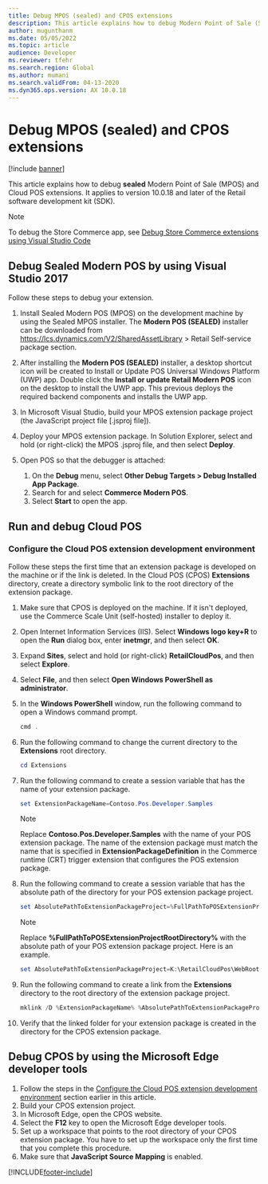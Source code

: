 ```yaml
---
title: Debug MPOS (sealed) and CPOS extensions
description: This article explains how to debug Modern Point of Sale (Sealed) and Cloud POS extensions.
author: mugunthanm
ms.date: 05/05/2022
ms.topic: article
audience: Developer
ms.reviewer: tfehr
ms.search.region: Global
ms.author: mumani
ms.search.validFrom: 04-13-2020
ms.dyn365.ops.version: AX 10.0.18
---
```


# Debug MPOS (sealed) and CPOS extensions

[!include [banner](../../includes/banner.md)]

This article explains how to debug **sealed** Modern Point of Sale (MPOS) and Cloud POS extensions. It applies to version 10.0.18 and later of the Retail software development kit (SDK). 

 > [!NOTE]
 > To debug the Store Commerce app, see [Debug Store Commerce extensions using Visual Studio Code](../sc-debug.md)

## Debug Sealed Modern POS by using Visual Studio 2017

Follow these steps to debug your extension.

1. Install Sealed Modern POS (MPOS) on the development machine by using the Sealed MPOS installer. The **Modern POS (SEALED)** installer can be downloaded from  https://lcs.dynamics.com/V2/SharedAssetLibrary > Retail Self-service package section.
2. After installing the **Modern POS (SEALED)** installer, a desktop shortcut icon will be created to Install or Update POS Universal Windows Platform (UWP) app. Double click the **Install or update Retail Modern POS** icon on the desktop to install the UWP app. This previous deploys the required backend components and installs the UWP app.
3. In Microsoft Visual Studio, build your MPOS extension package project (the JavaScript project file \[.jsproj file\]).
4. Deploy your MPOS extension package. In Solution Explorer, select and hold (or right-click) the MPOS .jsproj file, and then select **Deploy**.
5. Open POS so that the debugger is attached:

    1. On the **Debug** menu, select **Other Debug Targets &gt; Debug Installed App Package**.
    2. Search for and select **Commerce Modern POS**.
    3. Select **Start** to open the app.

## Run and debug Cloud POS

### <a name="configure-cloud-pos"></a>Configure the Cloud POS extension development environment

Follow these steps the first time that an extension package is developed on the machine or if the link is deleted. In the Cloud POS (CPOS) **Extensions** directory, create a directory symbolic link to the root directory of the extension package.

1. Make sure that CPOS is deployed on the machine. If it isn't deployed, use the Commerce Scale Unit (self-hosted) installer to deploy it.
2. Open Internet Information Services (IIS). Select **Windows logo key+R** to open the **Run** dialog box, enter **inetmgr**, and then select **OK**.
3. Expand **Sites**, select and hold (or right-click) **RetailCloudPos**, and then select **Explore**.
4. Select **File**, and then select **Open Windows PowerShell as administrator**.
5. In the **Windows PowerShell** window, run the following command to open a Windows command prompt.

    ```powershell
    cmd .
    ```

6. Run the following command to change the current directory to the **Extensions** root directory.

   ```powershell
   cd Extensions
   ```

7. Run the following command to create a session variable that has the name of your extension package.

    ```powershell
    set ExtensionPackageName=Contoso.Pos.Developer.Samples
    ```

    > [!NOTE]
    > Replace **Contoso.Pos.Developer.Samples** with the name of your POS extension package. The name of the extension package must match the name that is specified in **ExtensionPackageDefinition** in the Commerce runtime (CRT) trigger extension that configures the POS extension package.

8. Run the following command to create a session variable that has the absolute path of the directory for your POS extension package project.

    ```powershell
    set AbsolutePathToExtensionPackageProject=%FullPathToPOSExtensionProjectRootDirectory%
    ```

    > [!NOTE]
    > Replace **%FullPathToPOSExtensionProjectRootDirectory%** with the absolute path of your POS extension package project. Here is an example.
    >
    > ```powershell
    > set AbsolutePathToExtensionPackageProject=K:\RetailCloudPos\WebRoot\Extensions\ Contoso.Pos.Developer.Samples
    > ```

9. Run the following command to create a link from the **Extensions** directory to the root directory of the extension package project.

    ```powershell
    mklink /D %ExtensionPackageName% %AbsolutePathToExtensionPackageProject%
    ```

10. Verify that the linked folder for your extension package is created in the directory for the CPOS extension package.

## Debug CPOS by using the Microsoft Edge developer tools

1. Follow the steps in the [Configure the Cloud POS extension development environment](#configure-cloud-pos) section earlier in this article.
2. Build your CPOS extension project.
3. In Microsoft Edge, open the CPOS website.
4. Select the **F12** key to open the Microsoft Edge developer tools.
5. Set up a workspace that points to the root directory of your CPOS extension package. You have to set up the workspace only the first time that you complete this procedure.
6. Make sure that **JavaScript Source Mapping** is enabled.

[!INCLUDE[footer-include](../../../includes/footer-banner.md)]
